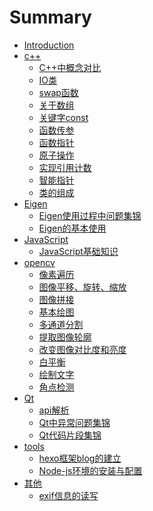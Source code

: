 # Summary

* [Introduction](README.md)
* [c++]()
    * [C++中概念对比](content/c++/C++中概念对比.md)
    * [IO类](content/c++/IO类.md)
    * [swap函数](content/c++/swap函数.md)
    * [关于数组](content/c++/关于数组.md)
    * [关键字const](content/c++/关键字const.md)
    * [函数传参](content/c++/函数传参.md)
    * [函数指针](content/c++/函数指针.md)
    * [原子操作](content/c++/原子操作.md)
    * [实现引用计数](content/c++/实现引用计数.md)
    * [智能指针](content/c++/智能指针.md)
    * [类的组成](content/c++/类的组成.md)
* [Eigen]()
    * [Eigen使用过程中问题集锦](content/Eigen/Eigen使用过程中问题集锦.md)
    * [Eigen的基本使用](content/Eigen/Eigen的基本使用.md)
* [JavaScript]()
    * [JavaScript基础知识](content/JavaScript/JavaScript基础知识.md)
* [opencv]()
    * [像素遍历](content/opencv/像素遍历.md)
    * [图像平移、旋转、缩放](content/opencv/图像平移、旋转、缩放.md)
    * [图像拼接](content/opencv/图像拼接.md)
    * [基本绘图](content/opencv/基本绘图.md)
    * [多通道分割](content/opencv/多通道分割.md)
    * [提取图像轮廓](content/opencv/提取图像轮廓.md)
    * [改变图像对比度和亮度](content/opencv/改变图像对比度和亮度.md)
    * [白平衡](content/opencv/白平衡.md)
    * [绘制文字](content/opencv/绘制文字.md)
    * [角点检测](content/opencv/角点检测.md)
* [Qt]()
    * [api解析](content/Qt/api解析.md)
    * [Qt中异常问题集锦](content/Qt/Qt中异常问题集锦.md)
    * [Qt代码片段集锦](content/Qt/Qt代码片段集锦.md)
* [tools]()
    * [hexo框架blog的建立](content/tools/hexo框架blog的建立.md)
    * [Node-js环境的安装与配置](content/tools/Node-js环境的安装与配置.md)
* [其他]()
    * [exif信息的读写](content/其他/exif信息的读写.md)
